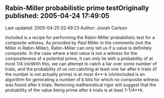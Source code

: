 ## Rabin-Miller probabilistic prime testOriginally published: 2005-04-24 17:49:05 
Last updated: 2005-04-25 02:49:23 
Author: Josiah Carlson 
 
Included is a recipe for performing the Rabin-Miller probabilistic test for a composite witness.  As provided by Paul Miller in the comments (not the Miller in Rabin-Miller), Rabin-Miller can only tell us if a value is definitely composite.  In the case where a test value is not a witness for the compositeness of a potential prime, it can only lie with a probability of at most 1/4.\n\nWith this, we can attempt to catch a liar over some number of trials, and the probability of us not catching at least one liar after k trials (if the number is not actually prime) is at most 4**-k.\n\nIncluded is an algorithm for generating a number of b bits for which no composite witness was found after k trials.  Removing mathematical rigor will suggest that the probability of the value being prime after k trials is at least 1-1/4**k.